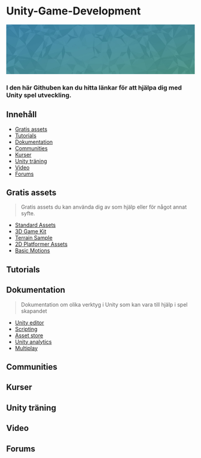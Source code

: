 Unity-Game-Development
======================

![Header](header.jpg)

### I den här Githuben kan du hitta länkar för att hjälpa dig med Unity spel utveckling.

## Innehåll


- [Gratis assets](#gratis-assets)
- [Tutorials](#tutorials)
- [Dokumentation](#dokumentation)
- [Communities](#communities)
- [Kurser](#kurser)
- [Unity träning](#unity-träning)
- [Video](#video)
- [Forums](#forums)

## Gratis assets

>Gratis assets du kan använda dig av som hjälp eller för något annat syfte.
- [Standard Assets](https://assetstore.unity.com/packages/essentials/asset-packs/standard-assets-for-unity-2018-4-32351)
- [3D Game Kit](https://assetstore.unity.com/packages/templates/tutorials/3d-game-kit-115747)
- [Terrain Sample](https://assetstore.unity.com/packages/3d/environments/landscapes/terrain-sample-asset-pack-145808)
- [2D Platformer Assets](https://assetstore.unity.com/packages/2d/environments/free-platform-game-assets-85838)
- [Basic Motions](https://assetstore.unity.com/packages/3d/animations/basic-motions-free-154271)

## Tutorials

## Dokumentation

>Dokumentation om olika verktyg i Unity som kan vara till hjälp i spel skapandet
 - [Unity editor](https://docs.unity3d.com/Manual/index.html)
 - [Scripting](https://docs.unity3d.com/ScriptReference/index.html)
 - [Asset store](https://docs.unity3d.com/Manual/AssetStore.html)
 - [Unity analytics](https://docs.unity.com/analytics/UnityAnalytics.html)
 - [Multiplay](https://docs.unity.com/multiplay/shared/welcome-to-multiplay.html)


## Communities

## Kurser

## Unity träning

## Video

## Forums
